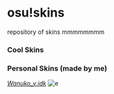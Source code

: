 # osu!skins

repository of skins mmmmmmmm

### Cool Skins


### Personal Skins (made by me)
[*Wanuko_v.idk*](https://drive.google.com/file/d/1XVHvRxnYIKB9IzPYUT4AxaJ2dHDDzEng/view?usp=sharing)
![e](https://imgur.com/a/wrvzIWZ)
